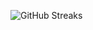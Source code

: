 ![GitHub Streaks](https://github-streaks-mqc9.onrender.com/streak/happilli/image?theme=midnight&cache_bust=1743344553&lang=ja)
